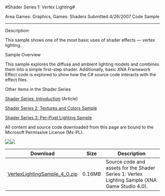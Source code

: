 #Shader Series 1: Vertex Lighting#

Area
Games: Graphics, Games: Shaders
Submitted
4/26/2007
Code Sample

---

Description:

This sample shows one of the most basic uses of shader effects — vertex lighting.

Sample Overview

This sample explores the diffuse and ambient lighting models and combines them into a simple first-step shader. Additionally, basic XNA Framework Effect code is explored to show how the C# source code interacts with the effect files.

Other items in the Shader Series

[Shader Series: Introduction](https://github.com/nkast/XNAGameStudio/tree/master/Samples/Shader-Series-Introduction/) (Article)

[Shader Series 2: Textures and Colors Sample](https://github.com/nkast/XNAGameStudio/tree/master/Samples/Shader-Series-2-Textures-and-Colors/)

[Shader Series 3: Per-Pixel Lighting Sample](https://github.com/nkast/XNAGameStudio/tree/master/Samples/Shader-Series-3-Per-Pixel-Lighting/)



All content and source code downloaded from this page are bound to the Microsoft Permissive License (Ms-PL).

![](https://github.com/nkast/XNAGameStudio/blob/master/Images/XNA_Shader1_VertexLighting_01_small.jpg)![](https://github.com/nkast/XNAGameStudio/blob/master/Images/XNA_Shader1_VertexLighting_02_small.jpg)
	
Download | Size | Description
---|---|---|
[VertexLightingSample_4_0.zip](https://github.com/nkast/XNAGameStudio/blob/master/Samples/VertexLightingSample_4_0.zip?raw=true) | 0.16MB | Source code and assets for the Shader Series 1: Vertex Lighting Sample (XNA Game Studio 4.0). 